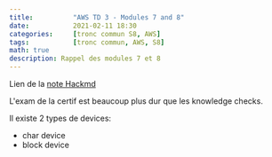 ```yaml
---
title:          "AWS TD 3 - Modules 7 and 8"
date:           2021-02-11 18:30
categories:     [tronc commun S8, AWS]
tags:           [tronc commun, AWS, S8]
math: true
description: Rappel des modules 7 et 8
---
```

Lien de la [note Hackmd](https://hackmd.io/@lemasymasa/S1PXjk7-d)

<div class="alert alert-danger" role="alert" markdown="1">
L'exam de la certif est beaucoup plus dur que les knowledge checks.
</div>

Il existe 2 types de devices:
* char device
* block device